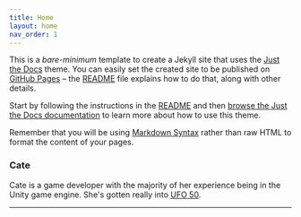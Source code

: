 ```yaml
---
title: Home
layout: home
nav_order: 1
---
```


This is a *bare-minimum* template to create a Jekyll site that uses the [Just the Docs] theme. You can easily set the created site to be published on [GitHub Pages] – the [README] file explains how to do that, along with other details.

Start by following the instructions in the [README] and then [browse the Just the Docs documentation][Just the Docs] to learn more about how to use this theme.

Remember that you will be using [Markdown Syntax] rather than raw HTML to format the content of your pages.

### Cate

Cate is a game developer with the majority of her experience being in the Unity game engine. She's gotten really into [UFO 50].

----

[Just the Docs]: https://just-the-docs.github.io/just-the-docs/
[GitHub Pages]: https://docs.github.com/en/pages
[README]: [https://github.com/just-the-docs/just-the-docs-template/blob/main/README.md](https://github.com/StungEye-RRC/Just-The-Docs-Template#readme)
[Jekyll]: https://jekyllrb.com
[Markdown Syntax]: https://docs.github.com/en/get-started/writing-on-github/getting-started-with-writing-and-formatting-on-github/basic-writing-and-formatting-syntax
[UFO 50]: https://50games.fun/

